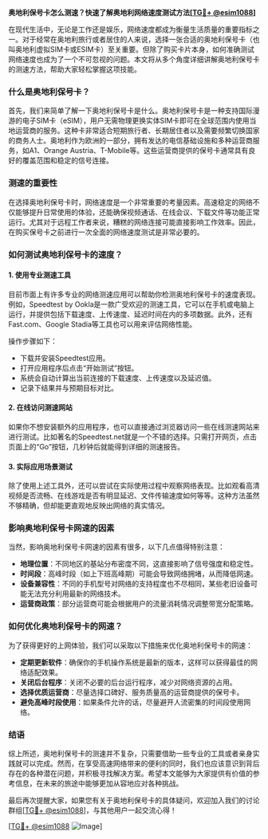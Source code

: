 **奥地利保号卡怎么测速？快速了解奥地利网络速度测试方法[[TG💪+ @esim1088](https://t.me/s/esim1088)]**

在现代生活中，无论是工作还是娱乐，网络速度都成为衡量生活质量的重要指标之一。对于经常在奥地利旅行或者居住的人来说，选择一张合适的奥地利保号卡（也叫奥地利虚拟SIM卡或ESIM卡）至关重要。但除了购买卡片本身，如何准确测试网络速度也成为了一个不可忽视的问题。本文将从多个角度详细讲解奥地利保号卡的测速方法，帮助大家轻松掌握这项技能。

### 什么是奥地利保号卡？

首先，我们来简单了解一下奥地利保号卡是什么。奥地利保号卡是一种支持国际漫游的电子SIM卡（eSIM），用户无需物理更换实体SIM卡即可在全球范围内使用当地运营商的服务。这种卡非常适合短期旅行者、长期居住者以及需要频繁切换国家的商务人士。奥地利作为欧洲的一部分，拥有发达的电信基础设施和多种运营商服务，如A1、Orange Austria、T-Mobile等。这些运营商提供的保号卡通常具有良好的覆盖范围和稳定的信号连接。

### 测速的重要性

在选择奥地利保号卡时，网络速度是一个非常重要的考量因素。高速稳定的网络不仅能够提升日常使用的体验，还能确保视频通话、在线会议、下载文件等功能正常运行。尤其对于远程工作者来说，糟糕的网络连接可能直接影响工作效率。因此，在购买保号卡之前进行一次全面的网络速度测试是非常必要的。

### 如何测试奥地利保号卡的速度？

#### 1. 使用专业测速工具

目前市面上有许多专业的网络测速应用可以帮助你检测奥地利保号卡的速度表现。例如，Speedtest by Ookla是一款广受欢迎的测速工具，它可以在手机或电脑上运行，并提供包括下载速度、上传速度、延迟时间在内的多项数据。此外，还有Fast.com、Google Stadia等工具也可以用来评估网络性能。

操作步骤如下：
- 下载并安装Speedtest应用。
- 打开应用程序后点击“开始测试”按钮。
- 系统会自动计算出当前连接的下载速度、上传速度以及延迟值。
- 记录下结果并与预期目标对比。

#### 2. 在线访问测速网站

如果你不想安装额外的应用程序，也可以直接通过浏览器访问一些在线测速网站来进行测试。比如著名的Speedtest.net就是一个不错的选择。只需打开网页，点击页面上的“Go”按钮，几秒钟后就能得到详细的测速报告。

#### 3. 实际应用场景测试

除了使用上述工具外，还可以尝试在实际使用过程中观察网络表现。比如观看高清视频是否流畅、在线游戏是否有明显延迟、文件传输速度如何等等。这种方法虽然不够精确，但却能更直观地反映出网络的真实情况。

### 影响奥地利保号卡网速的因素

当然，影响奥地利保号卡网速的因素有很多，以下几点值得特别注意：

- **地理位置**：不同地区的基站分布密度不同，这直接影响了信号强度和稳定性。
- **时间段**：高峰时段（如上下班高峰期）可能会导致网络拥堵，从而降低网速。
- **设备兼容性**：不同的手机型号对网络的支持程度也不尽相同，某些老旧设备可能无法充分利用最新的网络技术。
- **运营商政策**：部分运营商可能会根据用户的流量消耗情况调整带宽分配策略。

### 如何优化奥地利保号卡的网速？

为了获得更好的上网体验，我们可以采取以下措施来优化奥地利保号卡的网速：

- **定期更新软件**：确保你的手机操作系统是最新的版本，这样可以获得最佳的网络适配效果。
- **关闭后台程序**：关闭不必要的后台运行程序，减少对网络资源的占用。
- **选择优质运营商**：尽量选择口碑好、服务质量高的运营商提供的保号卡。
- **避免高峰时段使用**：如果条件允许的话，尽量避开人流密集的时间段使用网络。

### 结语

综上所述，奥地利保号卡的测速并不复杂，只需要借助一些专业的工具或者亲身实践就可以完成。然而，在享受高速网络带来的便利的同时，我们也应该意识到背后存在的各种潜在问题，并积极寻找解决方案。希望本文能够为大家提供有价值的参考信息，在未来的旅途中能够更加从容地应对各种挑战。

最后再次提醒大家，如果您有关于奥地利保号卡的具体疑问，欢迎加入我们的讨论群组[[TG💪+ @esim1088](https://t.me/s/esim1088)]，与其他用户一起交流心得！ 

[[TG💪+ @esim1088](https://t.me/s/esim1088) ![Image](https://i.postimg.cc/4NQfJmqS/Snipaste-2025-05-13-00-14-12.png)]